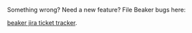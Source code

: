 Something wrong?  Need a new feature?  File Beaker bugs here:

[beaker jira ticket tracker](https://tickets.puppetlabs.com/issues/?jql=project%20%3D%20BKR).